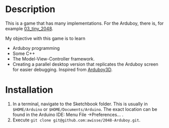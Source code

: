 # Description

This is a game that has many implementations. For the Arduboy, there is, for example [03_tiny_2048](https://github.com/akkera102/03_tiny_2048).

My objective with this game is to learn 

* Arduboy programming
* Some C++
* The Model-View-Controller framework.
* Creating a parallel desktop version that replicates the Arduboy screen for
  easier debugging. Inspired from [Arduboy3D](https://github.com/jhhoward/Arduboy3D).

# Installation

1. In a terminal, navigate to the Sketchbook folder. This is usually in `$HOME/Arduino` or `$HOME/Documents/Arduino`. The exact location can be found in the Arduino IDE: Menu File
&#x2192;Preferences... .
2. Execute `git clone git@github.com:awisse/2048-Arduboy.git`.
